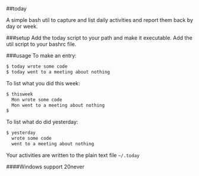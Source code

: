 ##today

A simple bash util to capture and list daily activities and report them back by
day or week. 


###setup
Add the today script to your path and make it executable. Add the util script
to your bashrc file.

###usage
To make an entry:
````sh
$ today wrote some code
$ today went to a meeting about nothing
````

To list what you did this week:
````sh
$ thisweek
  Mon wrote some code
  Mon went to a meeting about nothing
$
````

To list what do did yesterday:
````sh
$ yesterday
  wrote some code
  went to a meeting about nothing
````

Your activities are written to the plain text file `~/.today`

####Windows support
20never